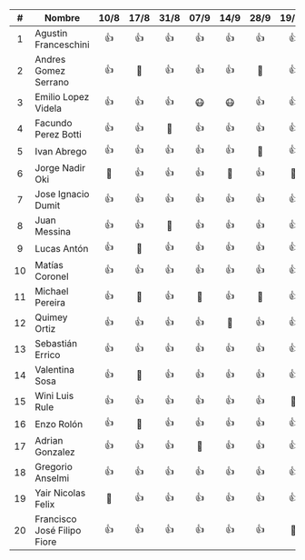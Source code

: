 |  #   | Nombre                      |  10/8   |  17/8   |  31/8   |  07/9   |  14/9   |  28/9   |  19/10  |
| :--: | --------------------------- | :-----: | :-----: | :-----: | :-----: | :-----: | :-----: | :-----: |
|  1   | Agustin Franceschini        |  :+1:   |  :+1:   |  :+1:   |  :+1:   |  :+1:   |  :+1:   |   :+1:  |
|  2   | Andres Gomez Serrano        |  :+1:   | :ghost: |  :+1:   |  :+1:   |  :+1:   | :ghost: |   :+1:  |
|  3   | Emilio Lopez Videla         |  :+1:   |  :+1:   |  :+1:   |  :mask: |  :mask: |  :+1:   |   :+1:  |
|  4   | Facundo Perez Botti         |  :+1:   |  :+1:   | :ghost: |  :+1:   |  :+1:   |  :+1:   |   :+1:  |
|  5   | Ivan Abrego                 |  :+1:   |  :+1:   |  :+1:   |  :+1:   |  :+1:   | :ghost: |   :+1:  |
|  6   | Jorge Nadir Oki             | :ghost: |  :+1:   |  :+1:   |  :+1:   | :ghost: |  :+1:   | :ghost: |
|  7   | Jose Ignacio Dumit          |  :+1:   |  :+1:   |  :+1:   |  :+1:   |  :+1:   |  :+1:   |   :+1:  |
|  8   | Juan Messina                |  :+1:   |  :+1:   | :ghost: |  :+1:   |  :+1:   |  :+1:   |   :+1:  |
|  9   | Lucas Antón                 |  :+1:   | :ghost: |  :+1:   |  :+1:   |  :+1:   |  :+1:   |   :+1:  |
|  10  | Matías Coronel              |  :+1:   |  :+1:   |  :+1:   |  :+1:   |  :+1:   |  :+1:   |   :+1:  |
|  11  | Michael Pereira             |  :+1:   | :ghost: |  :+1:   | :ghost: |  :+1:   | :ghost: |   :+1:  |
|  12  | Quimey Ortiz                |  :+1:   |  :+1:   |  :+1:   |  :+1:   | :ghost: |  :+1:   |   :+1:  |
|  13  | Sebastián Errico            |  :+1:   |  :+1:   |  :+1:   |  :+1:   |  :+1:   |  :+1:   |   :+1:  |
|  14  | Valentina Sosa              |  :+1:   | :ghost: |  :+1:   |  :+1:   |  :+1:   |  :+1:   |   :+1:  |
|  15  | Wini Luis Rule              |  :+1:   |  :+1:   |  :+1:   |  :+1:   |  :+1:   |  :+1:   | :ghost: |
|  16  | Enzo Rolón                  |  :+1:   | :ghost: |  :+1:   |  :+1:   |  :+1:   |  :+1:   |   :+1:  |
|  17  | Adrian Gonzalez             |  :+1:   |  :+1:   |  :+1:   | :ghost: |  :+1:   |  :+1:   |   :+1:  |
|  18  | Gregorio Anselmi            |  :+1:   |  :+1:   |  :+1:   |  :+1:   |  :+1:   |  :+1:   |   :+1:  |
|  19  | Yair Nicolas Felix          | :ghost: |  :+1:   |  :+1:   |  :+1:   |  :+1:   |  :+1:   |   :+1:  |
|  20  | Francisco José Filipo Fiore |  :+1:   |  :+1:   |  :+1:   |  :+1:   |  :+1:   |  :+1:   | :ghost: |
